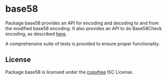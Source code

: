 base58
==========

Package base58 provides an API for encoding and decoding to and from the
modified base58 encoding.  It also provides an API to do Base58Check encoding,
as described [here](https://en.bitcoin.it/wiki/Base58Check_encoding).

A comprehensive suite of tests is provided to ensure proper functionality.

## License

Package base58 is licensed under the [copyfree](http://copyfree.org) ISC
License.
